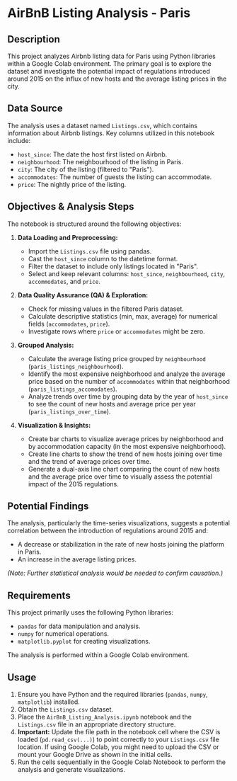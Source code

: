 # AirBnB Listing Analysis - Paris

## Description

This project analyzes Airbnb listing data for Paris using Python libraries within a Google Colab environment. The primary goal is to explore the dataset and investigate the potential impact of regulations introduced around 2015 on the influx of new hosts and the average listing prices in the city.

## Data Source

The analysis uses a dataset named `Listings.csv`, which contains information about Airbnb listings. Key columns utilized in this notebook include:
* `host_since`: The date the host first listed on Airbnb.
* `neighbourhood`: The neighbourhood of the listing in Paris.
* `city`: The city of the listing (filtered to "Paris").
* `accommodates`: The number of guests the listing can accommodate.
* `price`: The nightly price of the listing.

## Objectives & Analysis Steps

The notebook is structured around the following objectives:

1.  **Data Loading and Preprocessing:**
    * Import the `Listings.csv` file using pandas.
    * Cast the `host_since` column to the datetime format.
    * Filter the dataset to include only listings located in "Paris".
    * Select and keep relevant columns: `host_since`, `neighbourhood`, `city`, `accommodates`, and `price`.

2.  **Data Quality Assurance (QA) & Exploration:**
    * Check for missing values in the filtered Paris dataset.
    * Calculate descriptive statistics (min, max, average) for numerical fields (`accommodates`, `price`).
    * Investigate rows where `price` or `accommodates` might be zero.

3.  **Grouped Analysis:**
    * Calculate the average listing price grouped by `neighbourhood` (`paris_listings_neighbourhood`).
    * Identify the most expensive neighborhood and analyze the average price based on the number of `accommodates` within that neighborhood (`paris_listings_accomodates`).
    * Analyze trends over time by grouping data by the year of `host_since` to see the count of new hosts and average price per year (`paris_listings_over_time`).

4.  **Visualization & Insights:**
    * Create bar charts to visualize average prices by neighborhood and by accommodation capacity (in the most expensive neighborhood).
    * Create line charts to show the trend of new hosts joining over time and the trend of average prices over time.
    * Generate a dual-axis line chart comparing the count of new hosts and the average price over time to visually assess the potential impact of the 2015 regulations.

## Potential Findings

The analysis, particularly the time-series visualizations, suggests a potential correlation between the introduction of regulations around 2015 and:
* A decrease or stabilization in the rate of new hosts joining the platform in Paris.
* An increase in the average listing prices.

*(Note: Further statistical analysis would be needed to confirm causation.)*

## Requirements

This project primarily uses the following Python libraries:
* `pandas` for data manipulation and analysis.
* `numpy` for numerical operations.
* `matplotlib.pyplot` for creating visualizations.

The analysis is performed within a Google Colab environment.

## Usage

1.  Ensure you have Python and the required libraries (`pandas`, `numpy`, `matplotlib`) installed.
2.  Obtain the `Listings.csv` dataset.
3.  Place the `AirBnB_Listing_Analysis.ipynb` notebook and the `Listings.csv` file in an appropriate directory structure.
4.  **Important:** Update the file path in the notebook cell where the CSV is loaded (`pd.read_csv(...)`) to point correctly to your `Listings.csv` file location. If using Google Colab, you might need to upload the CSV or mount your Google Drive as shown in the initial cells.
5.  Run the cells sequentially in the Google Colab Notebook to perform the analysis and generate visualizations.
